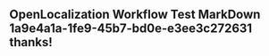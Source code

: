 <properties
ms.topic="hero-topic"
ms.test1="hero-topic"
ms.test2="test"/>

## OpenLocalization Workflow Test MarkDown 1a9e4a1a-1fe9-45b7-bd0e-e3ee3c272631 thanks!
